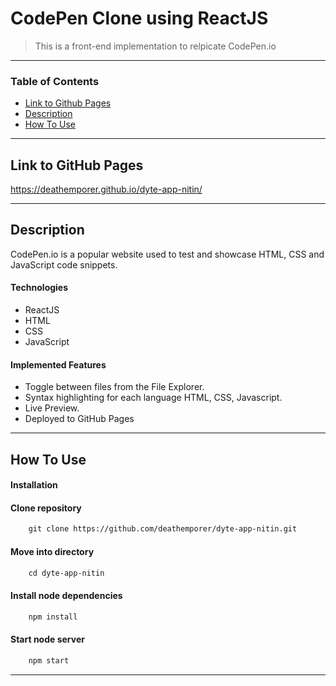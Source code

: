 # CodePen Clone using ReactJS

> This is a front-end implementation to relpicate CodePen.io

---

### Table of Contents

- [Link to Github Pages](#link-to-page)
- [Description](#description)
- [How To Use](#how-to-use)

---

## Link to GitHub Pages
 https://deathemporer.github.io/dyte-app-nitin/

---

## Description

CodePen.io is a popular website used to test and showcase HTML, CSS and JavaScript code snippets.

#### Technologies

- ReactJS
- HTML
- CSS
- JavaScript

#### Implemented Features

- Toggle between files from the File Explorer.
- Syntax highlighting for each language HTML, CSS, Javascript.
- Live Preview.
- Deployed to GitHub Pages

---

## How To Use

#### Installation



#### Clone repository

```html
    git clone https://github.com/deathemporer/dyte-app-nitin.git
```
#### Move into directory

```html
    cd dyte-app-nitin
```
#### Install node dependencies

```html
    npm install
```
#### Start node server

```html
    npm start
```

---


